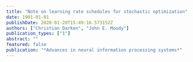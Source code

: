 ```yaml
---
title: "Note on learning rate schedules for stochastic optimization"
date: 1991-01-01
publishDate: 2020-01-20T15:49:16.573152Z
authors: ["Christian Darken", "John E. Moody"]
publication_types: ["1"]
abstract: ""
featured: false
publication: "*Advances in neural information processing systems*"
---
```


